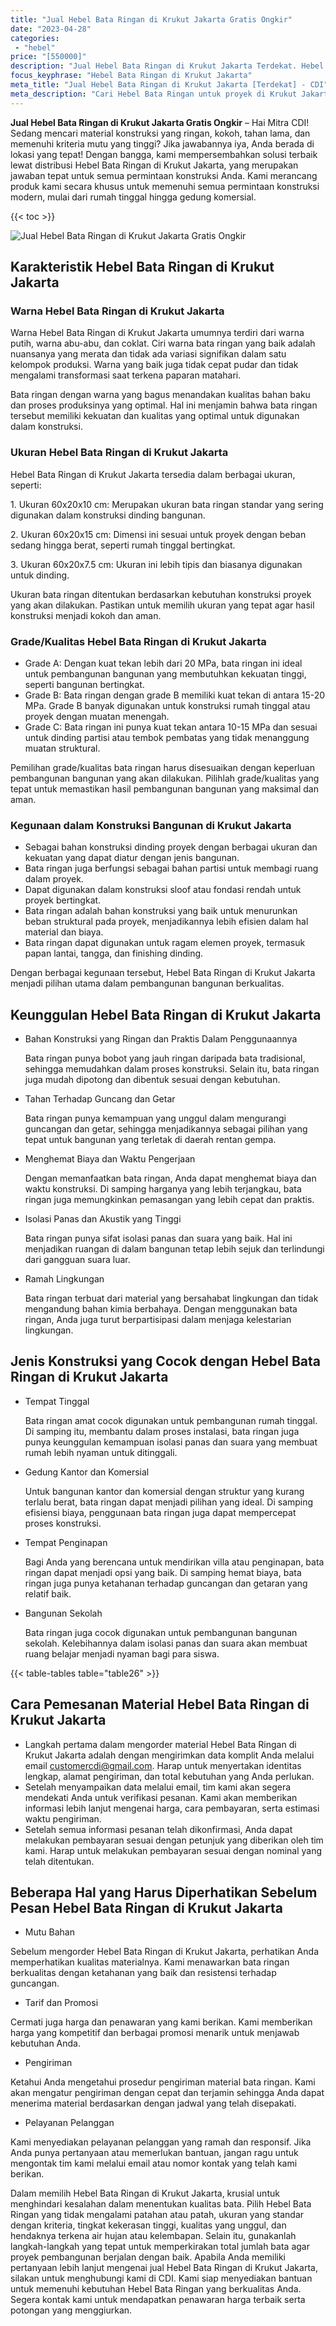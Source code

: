 ```yaml
---
title: "Jual Hebel Bata Ringan di Krukut Jakarta Gratis Ongkir"
date: "2023-04-28"
categories:
 - "hebel"
price: "[550000]"
description: "Jual Hebel Bata Ringan di Krukut Jakarta Terdekat. Hebel Bata Ringan ini sering dipakai dalam proyek pembangunan sebagai bahan bangunan yang kuat dan berkualitas. Silakan hubungi kami untuk informasi lebih lanjut."
focus_keyphrase: "Hebel Bata Ringan di Krukut Jakarta"
meta_title: "Jual Hebel Bata Ringan di Krukut Jakarta [Terdekat] - CDI"
meta_description: "Cari Hebel Bata Ringan untuk proyek di Krukut Jakarta? Kami menawarkan Hebel Bata Ringan berkualitas untuk material dinding. Raih penawaran terbaik sekarang."
---
```


**Jual Hebel Bata Ringan di Krukut Jakarta Gratis Ongkir** – Hai Mitra CDI! Sedang mencari material konstruksi yang ringan, kokoh, tahan lama, dan memenuhi kriteria mutu yang tinggi? Jika jawabannya iya, Anda berada di lokasi yang tepat! Dengan bangga, kami mempersembahkan solusi terbaik lewat distribusi Hebel Bata Ringan di Krukut Jakarta, yang merupakan jawaban tepat untuk semua permintaan konstruksi Anda. Kami merancang produk kami secara khusus untuk memenuhi semua permintaan konstruksi modern, mulai dari rumah tinggal hingga gedung komersial.

{{< toc >}}

![Jual Hebel Bata Ringan di Krukut Jakarta Gratis Ongkir](/images/hebel/hebel-bataringan-15.jpg)

## Karakteristik Hebel Bata Ringan di Krukut Jakarta

### Warna Hebel Bata Ringan di Krukut Jakarta

Warna Hebel Bata Ringan di Krukut Jakarta umumnya terdiri dari warna putih, warna abu-abu, dan coklat. Ciri warna bata ringan yang baik adalah nuansanya yang merata dan tidak ada variasi signifikan dalam satu kelompok produksi. Warna yang baik juga tidak cepat pudar dan tidak mengalami transformasi saat terkena paparan matahari.

Bata ringan dengan warna yang bagus menandakan kualitas bahan baku dan proses produksinya yang optimal. Hal ini menjamin bahwa bata ringan tersebut memiliki kekuatan dan kualitas yang optimal untuk digunakan dalam konstruksi.

### Ukuran Hebel Bata Ringan di Krukut Jakarta

Hebel Bata Ringan di Krukut Jakarta tersedia dalam berbagai ukuran, seperti:

1\. Ukuran 60x20x10 cm: Merupakan ukuran bata ringan standar yang sering digunakan dalam konstruksi dinding bangunan.

2\. Ukuran 60x20x15 cm: Dimensi ini sesuai untuk proyek dengan beban sedang hingga berat, seperti rumah tinggal bertingkat.

3\. Ukuran 60x20x7.5 cm: Ukuran ini lebih tipis dan biasanya digunakan untuk dinding.

Ukuran bata ringan ditentukan berdasarkan kebutuhan konstruksi proyek yang akan dilakukan. Pastikan untuk memilih ukuran yang tepat agar hasil konstruksi menjadi kokoh dan aman.

### Grade/Kualitas Hebel Bata Ringan di Krukut Jakarta

*   Grade A: Dengan kuat tekan lebih dari 20 MPa, bata ringan ini ideal untuk pembangunan bangunan yang membutuhkan kekuatan tinggi, seperti bangunan bertingkat.
*   Grade B: Bata ringan dengan grade B memiliki kuat tekan di antara 15-20 MPa. Grade B banyak digunakan untuk konstruksi rumah tinggal atau proyek dengan muatan menengah.
*   Grade C: Bata ringan ini punya kuat tekan antara 10-15 MPa dan sesuai untuk dinding partisi atau tembok pembatas yang tidak menanggung muatan struktural.

Pemilihan grade/kualitas bata ringan harus disesuaikan dengan keperluan pembangunan bangunan yang akan dilakukan. Pilihlah grade/kualitas yang tepat untuk memastikan hasil pembangunan bangunan yang maksimal dan aman.

### Kegunaan dalam Konstruksi Bangunan di Krukut Jakarta

*   Sebagai bahan konstruksi dinding proyek dengan berbagai ukuran dan kekuatan yang dapat diatur dengan jenis bangunan.
*   Bata ringan juga berfungsi sebagai bahan partisi untuk membagi ruang dalam proyek.
*   Dapat digunakan dalam konstruksi sloof atau fondasi rendah untuk proyek bertingkat.
*   Bata ringan adalah bahan konstruksi yang baik untuk menurunkan beban struktural pada proyek, menjadikannya lebih efisien dalam hal material dan biaya.
*   Bata ringan dapat digunakan untuk ragam elemen proyek, termasuk papan lantai, tangga, dan finishing dinding.

Dengan berbagai kegunaan tersebut, Hebel Bata Ringan di Krukut Jakarta menjadi pilihan utama dalam pembangunan bangunan berkualitas.

## Keunggulan Hebel Bata Ringan di Krukut Jakarta

*   Bahan Konstruksi yang Ringan dan Praktis Dalam Penggunaannya

    Bata ringan punya bobot yang jauh ringan daripada bata tradisional, sehingga memudahkan dalam proses konstruksi. Selain itu, bata ringan juga mudah dipotong dan dibentuk sesuai dengan kebutuhan.
*   Tahan Terhadap Guncang dan Getar

    Bata ringan punya kemampuan yang unggul dalam mengurangi guncangan dan getar, sehingga menjadikannya sebagai pilihan yang tepat untuk bangunan yang terletak di daerah rentan gempa.
*   Menghemat Biaya dan Waktu Pengerjaan

    Dengan memanfaatkan bata ringan, Anda dapat menghemat biaya dan waktu konstruksi. Di samping harganya yang lebih terjangkau, bata ringan juga memungkinkan pemasangan yang lebih cepat dan praktis.
*   Isolasi Panas dan Akustik yang Tinggi

    Bata ringan punya sifat isolasi panas dan suara yang baik. Hal ini menjadikan ruangan di dalam bangunan tetap lebih sejuk dan terlindungi dari gangguan suara luar.
*   Ramah Lingkungan

    Bata ringan terbuat dari material yang bersahabat lingkungan dan tidak mengandung bahan kimia berbahaya. Dengan menggunakan bata ringan, Anda juga turut berpartisipasi dalam menjaga kelestarian lingkungan.

## Jenis Konstruksi yang Cocok dengan Hebel Bata Ringan di Krukut Jakarta

*   Tempat Tinggal

    Bata ringan amat cocok digunakan untuk pembangunan rumah tinggal. Di samping itu, membantu dalam proses instalasi, bata ringan juga punya keunggulan kemampuan isolasi panas dan suara yang membuat rumah lebih nyaman untuk ditinggali.
*   Gedung Kantor dan Komersial

    Untuk bangunan kantor dan komersial dengan struktur yang kurang terlalu berat, bata ringan dapat menjadi pilihan yang ideal. Di samping efisiensi biaya, penggunaan bata ringan juga dapat mempercepat proses konstruksi.
*   Tempat Penginapan

    Bagi Anda yang berencana untuk mendirikan villa atau penginapan, bata ringan dapat menjadi opsi yang baik. Di samping hemat biaya, bata ringan juga punya ketahanan terhadap guncangan dan getaran yang relatif baik.
*   Bangunan Sekolah

    Bata ringan juga cocok digunakan untuk pembangunan bangunan sekolah. Kelebihannya dalam isolasi panas dan suara akan membuat ruang belajar menjadi nyaman bagi para siswa.

{{< table-tables table="table26" >}}

## Cara Pemesanan Material Hebel Bata Ringan di Krukut Jakarta

*   Langkah pertama dalam mengorder material Hebel Bata Ringan di Krukut Jakarta adalah dengan mengirimkan data komplit Anda melalui email customercdi@gmail.com. Harap untuk menyertakan identitas lengkap, alamat pengiriman, dan total kebutuhan yang Anda perlukan.
*   Setelah menyampaikan data melalui email, tim kami akan segera mendekati Anda untuk verifikasi pesanan. Kami akan memberikan informasi lebih lanjut mengenai harga, cara pembayaran, serta estimasi waktu pengiriman.
*   Setelah semua informasi pesanan telah dikonfirmasi, Anda dapat melakukan pembayaran sesuai dengan petunjuk yang diberikan oleh tim kami. Harap untuk melakukan pembayaran sesuai dengan nominal yang telah ditentukan.

## Beberapa Hal yang Harus Diperhatikan Sebelum Pesan Hebel Bata Ringan di Krukut Jakarta

*   Mutu Bahan

Sebelum mengorder Hebel Bata Ringan di Krukut Jakarta, perhatikan Anda memperhatikan kualitas materialnya. Kami menawarkan bata ringan berkualitas dengan ketahanan yang baik dan resistensi terhadap guncangan.
*   Tarif dan Promosi

Cermati juga harga dan penawaran yang kami berikan. Kami memberikan harga yang kompetitif dan berbagai promosi menarik untuk menjawab kebutuhan Anda.
*   Pengiriman

Ketahui Anda mengetahui prosedur pengiriman material bata ringan. Kami akan mengatur pengiriman dengan cepat dan terjamin sehingga Anda dapat menerima material berdasarkan dengan jadwal yang telah disepakati.
*   Pelayanan Pelanggan

Kami menyediakan pelayanan pelanggan yang ramah dan responsif. Jika Anda punya pertanyaan atau memerlukan bantuan, jangan ragu untuk mengontak tim kami melalui email atau nomor kontak yang telah kami berikan.

Dalam memilih Hebel Bata Ringan di Krukut Jakarta, krusial untuk menghindari kesalahan dalam menentukan kualitas bata. Pilih Hebel Bata Ringan yang tidak mengalami patahan atau patah, ukuran yang standar dengan kriteria, tingkat kekerasan tinggi, kualitas yang unggul, dan hendaknya terkena air hujan atau kelembapan. Selain itu, gunakanlah langkah-langkah yang tepat untuk memperkirakan total jumlah bata agar proyek pembangunan berjalan dengan baik. Apabila Anda memiliki pertanyaan lebih lanjut mengenai jual Hebel Bata Ringan di Krukut Jakarta, silakan untuk menghubungi kami di CDI. Kami siap menyediakan bantuan untuk memenuhi kebutuhan Hebel Bata Ringan yang berkualitas Anda. Segera kontak kami untuk mendapatkan penawaran harga terbaik serta potongan yang menggiurkan.
